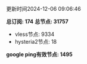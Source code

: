更新时间2024-12-06 09:06:46

**总订阅: 174**
**总节点: 31757**
- vless节点: 9334
- hysteria2节点: 18

**google ping有效节点: 1495**

